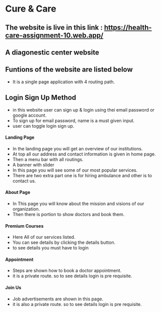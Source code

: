 # Cure & Care
## The website is live in this link : https://health-care-assignment-10.web.app/
## A diagonestic center website




## Funtions of the website are listed below

- It is a single page application with 4 routing path.

## Login Sign Up Method
- in this website user can sign up & login using thei email password or google account.
- To sign up for email password, name is a must given input.
- user can toggle login sign up.

#### Landing Page

- In the landing page you will get an overview of our institutions.
- At top all our address and contact information is given in home page.
- Then a menu bar with all routings.
- A banner with slider
- In this page you will see some of our most popular services.
- There are two extra part one is for hiring ambulance and other is to contact us.


#### About Page
- In This page you will know about the mission and visions of our organization.
- Then there is portion to show doctors and book them.

#### Premium Courses

- Here All of our services listed.
- You can see details by clicking the details button.
- to see details you must have to login

#### Appointment
- Steps are shown how to book a doctor appointment.
- it is a private route. so to see details login is pre requisite.
#### Join Us
- Job advertisements are shown in this page.
- it is also a private route. so to see details login is pre requisite.

